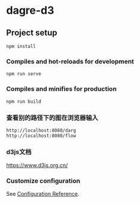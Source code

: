 # dagre-d3

## Project setup
```
npm install
```

### Compiles and hot-reloads for development
```
npm run serve
```

### Compiles and minifies for production
```
npm run build
```

### 查看别的路径下的图在浏览器输入
```
http://localhost:8080/darg
http://localhost:8080/flow
```
### d3js文档
https://www.d3js.org.cn/
### Customize configuration
See [Configuration Reference](https://cli.vuejs.org/config/).
